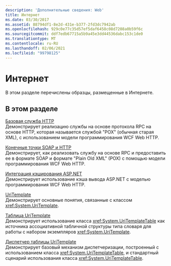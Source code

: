 ```yaml
---
description: 'Дополнительные сведения: Web'
title: Интернет
ms.date: 03/30/2017
ms.assetid: 88794df1-8e2d-431e-b377-2fd3dc7942ab
ms.openlocfilehash: 929c0e77c35d57ef5daf6458c08d7208a0b59f6c
ms.sourcegitcommit: ddf7edb67715a5b9a45e3dd44536dabc153c1de0
ms.translationtype: MT
ms.contentlocale: ru-RU
ms.lasthandoff: 02/06/2021
ms.locfileid: "99798125"
---
```

# <a name="web"></a>Интернет

В этом разделе перечислены образцы, размещенные в Интернете.  
  
## <a name="in-this-section"></a>В этом разделе
  
 [Базовая служба HTTP](basic-http-service.md)  
 Демонстрирует реализацию службы на основе протокола RPC на основе HTTP, которая называется службой "POX" (обычная старая XML), с использованием модели программирования WCF Web HTTP.
  
 [Конечные точки SOAP и HTTP](soap-and-http-endpoints.md)  
 Демонстрирует, как реализовать службу на основе RPC и предоставить ее в формате SOAP и формате "Plain Old XML" (POX) с помощью модели программирования WCF Web HTTP.  
  
 [Интеграция кэширования ASP.NET](aspnet-caching-integration.md)  
 Демонстрирует использование кэша вывода ASP.NET с моделью программирования WCF Web HTTP.  
  
 [UriTemplate](uritemplate-sample.md)  
 Демонстрирует основные понятия, связанные с классом <xref:System.UriTemplate>.  
  
 [Таблица UriTemplate](uritemplate-table-sample.md)  
 Демонстрирует использование класса <xref:System.UriTemplateTable> как источника ассоциативной табличной структуры типа словаря для работы с набором экземпляров <xref:System.UriTemplate>.  
  
 [Диспетчер таблицы UriTemplate](uritemplate-table-dispatcher-sample.md)  
 Демонстрирует базовый механизм диспетчеризации, построенный с использованием класса <xref:System.UriTemplateTable>, и стандартный сценарий использования класса <xref:System.UriTemplateTable>.
